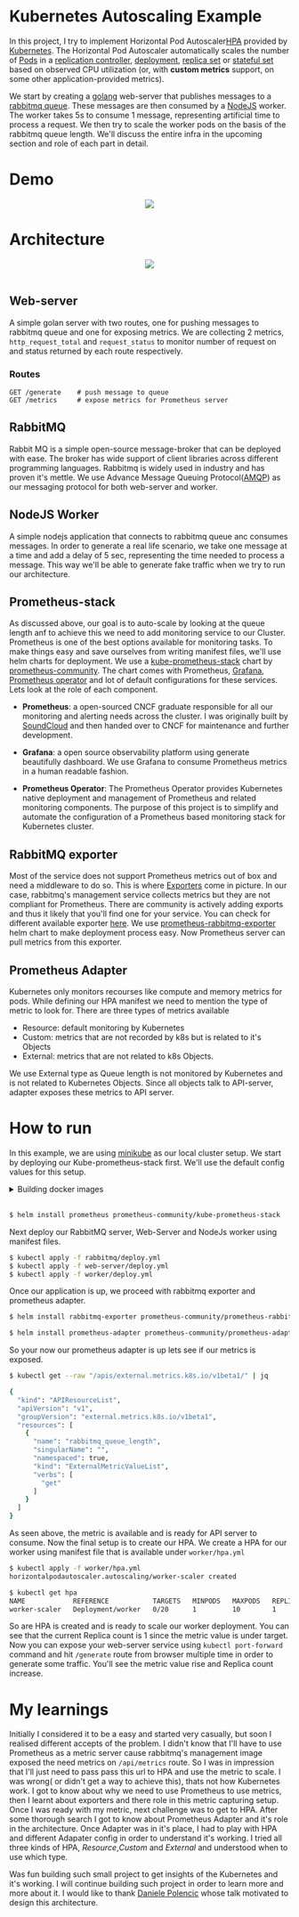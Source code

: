 # Kubernetes Autoscaling Example
In this project, I try to implement Horizontal Pod Autoscaler[HPA](https://kubernetes.io/docs/tasks/run-application/horizontal-pod-autoscale/) provided by [Kubernetes](https://kubernetes.io/). The Horizontal Pod Autoscaler automatically scales the number of [Pods](https://kubernetes.io/docs/concepts/workloads/pods/) in a [replication controller](https://kubernetes.io/docs/concepts/workloads/controllers/replicationcontroller/), [deployment](https://kubernetes.io/docs/concepts/workloads/controllers/deployment/), [replica set](https://kubernetes.io/docs/concepts/workloads/controllers/replicaset/) or [stateful set](https://kubernetes.io/docs/concepts/workloads/controllers/statefulset/) based on observed CPU utilization (or, with **custom metrics** support, on some other application-provided metrics).

We start by creating a [golang](https://golang.org/) web-server that publishes messages to a [rabbitmq queue](https://www.rabbitmq.com/). These messages are then consumed by a [NodeJS](https://nodejs.org/en/) worker. The worker takes 5s to consume 1 message, representing artificial time to process a request. We then try to scale the worker pods on the basis of the rabbitmq queue length. We'll discuss the entire infra in the upcoming section and role of each part in detail. 

# Demo
<div align="center">
<img src="./assets/demo.gif"/>
</div>

# Architecture
<div align="center">
    <img src="./assets/HPA.png"/>
</div>
<br>

## Web-server
A simple golan server with two routes, one for pushing messages to rabbitmq queue and one for exposing metrics. We are collecting 2 metrics, `http_request_total` and `request_status` to monitor number of request on and status returned by each route respectively. 

### Routes
```
GET /generate    # push message to queue
GET /metrics     # expose metrics for Prometheus server

```

## RabbitMQ
Rabbit MQ is a simple open-source message-broker that can be deployed with ease. The broker has wide support of client libraries across different programming languages. Rabbitmq is widely used in industry and has proven it's mettle. We use Advance Message Queuing Protocol([AMQP](https://www.amqp.org)) as our messaging protocol for both web-server and worker.

## NodeJS Worker
A simple nodejs application that connects to rabbitmq queue anc consumes messages. In order to generate a real life scenario, we take one message at a time and add a delay of 5 sec, representing the time needed to process a message. This way we'll be able to generate fake traffic when we try to run our architecture.

## Prometheus-stack
As discussed above, our goal is to auto-scale by looking at the queue length anf to achieve this we need to add monitoring service to our Cluster. Prometheus is one of the best options available for monitoring tasks. To make things easy and save ourselves from writing manifest files, we'll use helm charts for deployment. We use a [kube-prometheus-stack](https://github.com/prometheus-community/helm-charts/tree/main/charts/kube-prometheus-stack) chart by [prometheus-community](https://github.com/prometheus-community). The chart comes with Prometheus, [Grafana](https://grafana.com/), [Prometheus operator](https://github.com/prometheus-operator/prometheus-operator) and lot of default configurations for these services. Lets look at the role of each component.

* __Prometheus__: a open-sourced CNCF graduate responsible for all our monitoring and alerting needs across the cluster. I was originally built by [SoundCloud](https://soundcloud.com/) and then handed over to CNCF for maintenance and further development.

* __Grafana__: a open source observability platform using generate beautifully dashboard. We use Grafana to consume Prometheus metrics in a human readable fashion. 

* __Prometheus Operator__: The Prometheus Operator provides Kubernetes native deployment and management of Prometheus and related monitoring components. The purpose of this project is to simplify and automate the configuration of a Prometheus based monitoring stack for Kubernetes cluster.

## RabbitMQ exporter
Most of the service does not support Prometheus metrics out of box and need a middleware to do so. This is where [Exporters](https://prometheus.io/docs/instrumenting/exporters/) come in picture. In our case, rabbitmq's management service collects metrics but they are not compliant for Prometheus. There are community is actively adding exports and thus it likely that you'll find one for your service. You can check for different available exporter [here](https://prometheus.io/docs/instrumenting/exporters/). We use [prometheus-rabbitmq-exporter](https://github.com/helm/charts/tree/master/stable/prometheus-rabbitmq-exporter) helm chart to make deployment process easy. Now Prometheus server can pull metrics from this exporter.

## Prometheus Adapter
Kubernetes only monitors recourses like compute and memory metrics for pods. While defining our HPA manifest we need to mention the type of metric to look for. There are three types of metrics available
* Resource: default monitoring by Kubernetes 
* Custom: metrics that are not recorded by k8s but is related to it's Objects
* External: metrics that are not related to k8s Objects.

We use External type as Queue length is not monitored by Kubernetes and is not related to Kubernetes Objects. Since all objects talk to API-server, adapter exposes these metrics to API server.

# How to run 

In this example, we are using [minikube](https://minikube.sigs.k8s.io/docs/start/) as our local cluster setup. We start by deploying our Kube-prometheus-stack first. We'll use the default config values for this setup.
<details>
<summary>
Building docker images
</summary>

>You can use docker-compose command to build the web-server and Worker node images as they'll be used in cluster. To build images simply run `docker-compose build`

</details>
<br>

```bash
$ helm install prometheus prometheus-community/kube-prometheus-stack
```

Next deploy our RabbitMQ server, Web-Server and NodeJs worker using manifest files.
```bash
$ kubectl apply -f rabbitmq/deploy.yml
$ kubectl apply -f web-server/deploy.yml
$ kubectl apply -f worker/deploy.yml
```

Once our application is up, we proceed with rabbitmq exporter and prometheus adapter.
```bash
$ helm install rabbitmq-exporter prometheus-community/prometheus-rabbitmq-exporter -f rabbitmq/values.yml
```
```bash
$ helm install prometheus-adapter prometheus-community/prometheus-adapter -f prometheus/adapter-values.yml
```

So your now our prometheus adapter is up lets see if our metrics is exposed.
```bash
$ kubectl get --raw "/apis/external.metrics.k8s.io/v1beta1/" | jq

{
  "kind": "APIResourceList",
  "apiVersion": "v1",
  "groupVersion": "external.metrics.k8s.io/v1beta1",
  "resources": [
    {
      "name": "rabbitmq_queue_length",
      "singularName": "",
      "namespaced": true,
      "kind": "ExternalMetricValueList",
      "verbs": [
        "get"
      ]
    }
  ]
}

```
As seen above, the metric is available and is ready for API server to consume. Now the final setup is to create our HPA. We create a HPA for our worker using manifest file that is available under `worker/hpa.yml`
```bash
$ kubectl apply -f worker/hpa.yml
horizontalpodautoscaler.autoscaling/worker-scaler created

$ kubectl get hpa
NAME            REFERENCE           TARGETS   MINPODS   MAXPODS   REPLICAS   AGE
worker-scaler   Deployment/worker   0/20      1         10        1          22s

```

So are HPA is created and is ready to scale our worker deployment. You can see that the current Replica count is 1 since the metric value is under target. Now you can expose your web-server service using `kubectl port-forward` command and hit `/generate` route from browser multiple time in order to generate some traffic. You'll see the metric value rise and Replica count increase.

# My learnings
Initially I considered it to be a easy and started very casually, but soon I realised different accepts of the problem. I didn't know that I'll have to use Prometheus as a metric server cause rabbitmq's management image exposed the need metrics on `/api/metrics` route. So I was in impression that I'll just need to pass pass this url to HPA and use the metric to scale. I was wrong( or didn't get a way to achieve this), thats not how Kubernetes work. I got to know about why we need to use Prometheus to use metrics, then I learnt about exporters and there role in this metric capturing setup. Once I was ready with my metric, next challenge was to get to HPA. After some thorough search I got to know about Prometheus Adapter and it's role in the architecture. Once Adapter was in it's place, I had to play with HPA and different Adapater config in order to understand it's working. I tried all three kinds of HPA, _Resource_,_Custom_ and _External_ and understood when to use which type. 

Was fun building such small project to get insights of the Kubernetes and it's working. I will continue building such project in order to learn more and more about it. I would like to thank [Daniele Polencic](https://twitter.com/danielepolencic) whose talk motivated to design this architecture. 